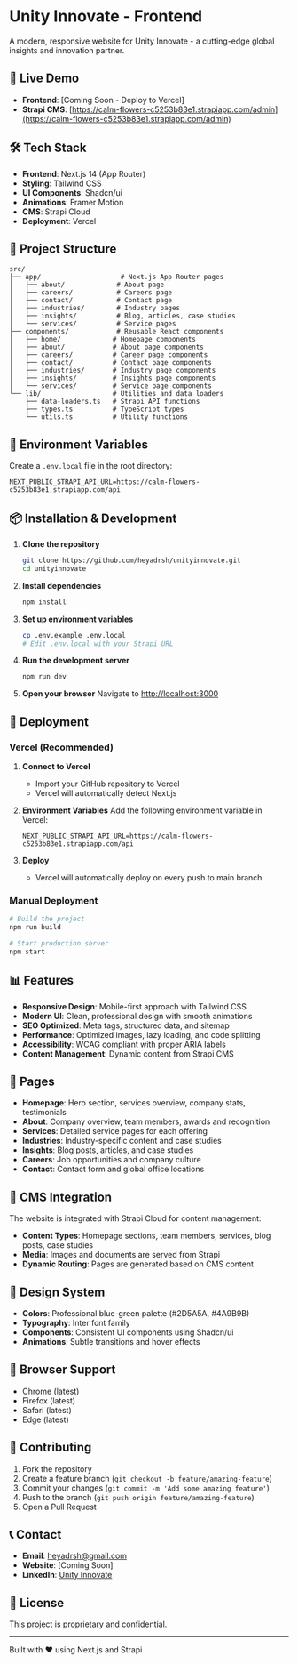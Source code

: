 # Unity Innovate - Frontend

A modern, responsive website for Unity Innovate - a cutting-edge global insights and innovation partner.

## 🚀 Live Demo

- **Frontend**: [Coming Soon - Deploy to Vercel]
- **Strapi CMS**: [https://calm-flowers-c5253b83e1.strapiapp.com/admin](https://calm-flowers-c5253b83e1.strapiapp.com/admin)

## 🛠️ Tech Stack

- **Frontend**: Next.js 14 (App Router)
- **Styling**: Tailwind CSS
- **UI Components**: Shadcn/ui
- **Animations**: Framer Motion
- **CMS**: Strapi Cloud
- **Deployment**: Vercel

## 📁 Project Structure

```
src/
├── app/                    # Next.js App Router pages
│   ├── about/             # About page
│   ├── careers/           # Careers page
│   ├── contact/           # Contact page
│   ├── industries/        # Industry pages
│   ├── insights/          # Blog, articles, case studies
│   └── services/          # Service pages
├── components/            # Reusable React components
│   ├── home/             # Homepage components
│   ├── about/            # About page components
│   ├── careers/          # Career page components
│   ├── contact/          # Contact page components
│   ├── industries/       # Industry page components
│   ├── insights/         # Insights page components
│   └── services/         # Service page components
└── lib/                  # Utilities and data loaders
    ├── data-loaders.ts   # Strapi API functions
    ├── types.ts          # TypeScript types
    └── utils.ts          # Utility functions
```

## 🔧 Environment Variables

Create a `.env.local` file in the root directory:

```env
NEXT_PUBLIC_STRAPI_API_URL=https://calm-flowers-c5253b83e1.strapiapp.com/api
```

## 📦 Installation & Development

1. **Clone the repository**
   ```bash
   git clone https://github.com/heyadrsh/unityinnovate.git
   cd unityinnovate
   ```

2. **Install dependencies**
   ```bash
   npm install
   ```

3. **Set up environment variables**
   ```bash
   cp .env.example .env.local
   # Edit .env.local with your Strapi URL
   ```

4. **Run the development server**
   ```bash
   npm run dev
   ```

5. **Open your browser**
   Navigate to [http://localhost:3000](http://localhost:3000)

## 🚀 Deployment

### Vercel (Recommended)

1. **Connect to Vercel**
   - Import your GitHub repository to Vercel
   - Vercel will automatically detect Next.js

2. **Environment Variables**
   Add the following environment variable in Vercel:
   ```
   NEXT_PUBLIC_STRAPI_API_URL=https://calm-flowers-c5253b83e1.strapiapp.com/api
   ```

3. **Deploy**
   - Vercel will automatically deploy on every push to main branch

### Manual Deployment

```bash
# Build the project
npm run build

# Start production server
npm start
```

## 📊 Features

- **Responsive Design**: Mobile-first approach with Tailwind CSS
- **Modern UI**: Clean, professional design with smooth animations
- **SEO Optimized**: Meta tags, structured data, and sitemap
- **Performance**: Optimized images, lazy loading, and code splitting
- **Accessibility**: WCAG compliant with proper ARIA labels
- **Content Management**: Dynamic content from Strapi CMS

## 📄 Pages

- **Homepage**: Hero section, services overview, company stats, testimonials
- **About**: Company overview, team members, awards and recognition
- **Services**: Detailed service pages for each offering
- **Industries**: Industry-specific content and case studies
- **Insights**: Blog posts, articles, and case studies
- **Careers**: Job opportunities and company culture
- **Contact**: Contact form and global office locations

## 🔗 CMS Integration

The website is integrated with Strapi Cloud for content management:

- **Content Types**: Homepage sections, team members, services, blog posts, case studies
- **Media**: Images and documents are served from Strapi
- **Dynamic Routing**: Pages are generated based on CMS content

## 🎨 Design System

- **Colors**: Professional blue-green palette (#2D5A5A, #4A9B9B)
- **Typography**: Inter font family
- **Components**: Consistent UI components using Shadcn/ui
- **Animations**: Subtle transitions and hover effects

## 📱 Browser Support

- Chrome (latest)
- Firefox (latest)
- Safari (latest)
- Edge (latest)

## 🤝 Contributing

1. Fork the repository
2. Create a feature branch (`git checkout -b feature/amazing-feature`)
3. Commit your changes (`git commit -m 'Add some amazing feature'`)
4. Push to the branch (`git push origin feature/amazing-feature`)
5. Open a Pull Request

## 📞 Contact

- **Email**: heyadrsh@gmail.com
- **Website**: [Coming Soon]
- **LinkedIn**: [Unity Innovate](https://linkedin.com/company/unityinnovate)

## 📄 License

This project is proprietary and confidential.

---

Built with ❤️ using Next.js and Strapi
